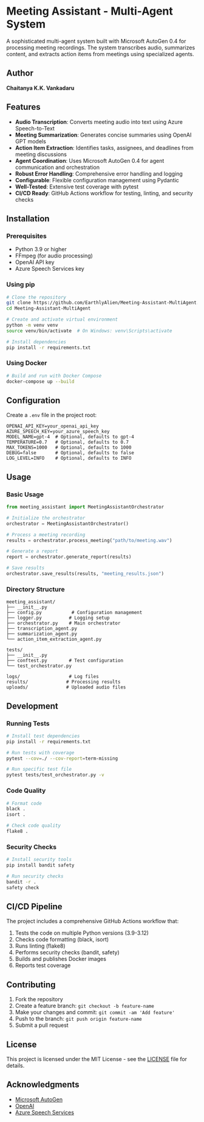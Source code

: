 # Meeting Assistant - Multi-Agent System

A sophisticated multi-agent system built with Microsoft AutoGen 0.4 for processing meeting recordings. The system transcribes audio, summarizes content, and extracts action items from meetings using specialized agents.

## Author

**Chaitanya K.K. Vankadaru**

## Features

- **Audio Transcription**: Converts meeting audio into text using Azure Speech-to-Text
- **Meeting Summarization**: Generates concise summaries using OpenAI GPT models
- **Action Item Extraction**: Identifies tasks, assignees, and deadlines from meeting discussions
- **Agent Coordination**: Uses Microsoft AutoGen 0.4 for agent communication and orchestration
- **Robust Error Handling**: Comprehensive error handling and logging
- **Configurable**: Flexible configuration management using Pydantic
- **Well-Tested**: Extensive test coverage with pytest
- **CI/CD Ready**: GitHub Actions workflow for testing, linting, and security checks

## Installation

### Prerequisites

- Python 3.9 or higher
- FFmpeg (for audio processing)
- OpenAI API key
- Azure Speech Services key

### Using pip

```bash
# Clone the repository
git clone https://github.com/EarthlyAlien/Meeting-Assistant-MultiAgent.git
cd Meeting-Assistant-MultiAgent

# Create and activate virtual environment
python -m venv venv
source venv/bin/activate  # On Windows: venv\Scripts\activate

# Install dependencies
pip install -r requirements.txt
```

### Using Docker

```bash
# Build and run with Docker Compose
docker-compose up --build
```

## Configuration

Create a `.env` file in the project root:

```env
OPENAI_API_KEY=your_openai_api_key
AZURE_SPEECH_KEY=your_azure_speech_key
MODEL_NAME=gpt-4  # Optional, defaults to gpt-4
TEMPERATURE=0.7   # Optional, defaults to 0.7
MAX_TOKENS=1000   # Optional, defaults to 1000
DEBUG=false       # Optional, defaults to false
LOG_LEVEL=INFO    # Optional, defaults to INFO
```

## Usage

### Basic Usage

```python
from meeting_assistant import MeetingAssistantOrchestrator

# Initialize the orchestrator
orchestrator = MeetingAssistantOrchestrator()

# Process a meeting recording
results = orchestrator.process_meeting("path/to/meeting.wav")

# Generate a report
report = orchestrator.generate_report(results)

# Save results
orchestrator.save_results(results, "meeting_results.json")
```

### Directory Structure

```
meeting_assistant/
├── __init__.py
├── config.py           # Configuration management
├── logger.py          # Logging setup
├── orchestrator.py    # Main orchestrator
├── transcription_agent.py
├── summarization_agent.py
└── action_item_extraction_agent.py

tests/
├── __init__.py
├── conftest.py        # Test configuration
└── test_orchestrator.py

logs/                  # Log files
results/              # Processing results
uploads/              # Uploaded audio files
```

## Development

### Running Tests

```bash
# Install test dependencies
pip install -r requirements.txt

# Run tests with coverage
pytest --cov=./ --cov-report=term-missing

# Run specific test file
pytest tests/test_orchestrator.py -v
```

### Code Quality

```bash
# Format code
black .
isort .

# Check code quality
flake8 .
```

### Security Checks

```bash
# Install security tools
pip install bandit safety

# Run security checks
bandit -r .
safety check
```

## CI/CD Pipeline

The project includes a comprehensive GitHub Actions workflow that:

1. Tests the code on multiple Python versions (3.9-3.12)
2. Checks code formatting (black, isort)
3. Runs linting (flake8)
4. Performs security checks (bandit, safety)
5. Builds and publishes Docker images
6. Reports test coverage

## Contributing

1. Fork the repository
2. Create a feature branch: `git checkout -b feature-name`
3. Make your changes and commit: `git commit -am 'Add feature'`
4. Push to the branch: `git push origin feature-name`
5. Submit a pull request

## License

This project is licensed under the MIT License - see the [LICENSE](LICENSE) file for details.

## Acknowledgments

- [Microsoft AutoGen](https://github.com/microsoft/autogen)
- [OpenAI](https://openai.com)
- [Azure Speech Services](https://azure.microsoft.com/services/cognitive-services/speech-services/) 
